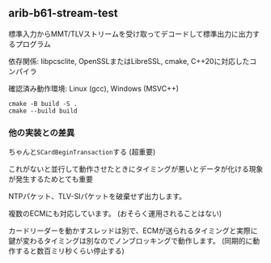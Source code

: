 ## arib-b61-stream-test

標準入力からMMT/TLVストリームを受け取ってデコードして標準出力に出力するプログラム

依存関係: libpcsclite, OpenSSLまたはLibreSSL, cmake, C++20に対応したコンパイラ

確認済み動作環境: Linux (gcc), Windows (MSVC++)

```
cmake -B build -S .
cmake --build build
```

### 他の実装との差異

ちゃんと`SCardBeginTransaction`する (超重要)

これがないと並行して動作させたときにタイミングが悪いとデータが化ける現象が発生するためとても重要

NTPパケット、TLV-SIパケットを破棄せず出力します。

複数のECMにも対応しています。 (おそらく運用されることはない)

カードリーダーを動かすスレッドは別で、ECMが送られるタイミングと実際に鍵が変わるタイミングは別なのでノンブロッキングで動作します。
(同期的に動作すると数百ミリ秒くらい停止する)
